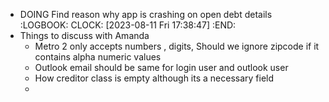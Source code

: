 - DOING Find reason why app is crashing on open debt details
  :LOGBOOK:
  CLOCK: [2023-08-11 Fri 17:38:47]
  :END:
- Things to discuss with Amanda
	- Metro 2 only accepts numbers , digits, Should we ignore zipcode if it contains alpha numeric values
	- Outlook email should be same for login user and outlook user
	- How creditor class is empty although its a necessary field
	-